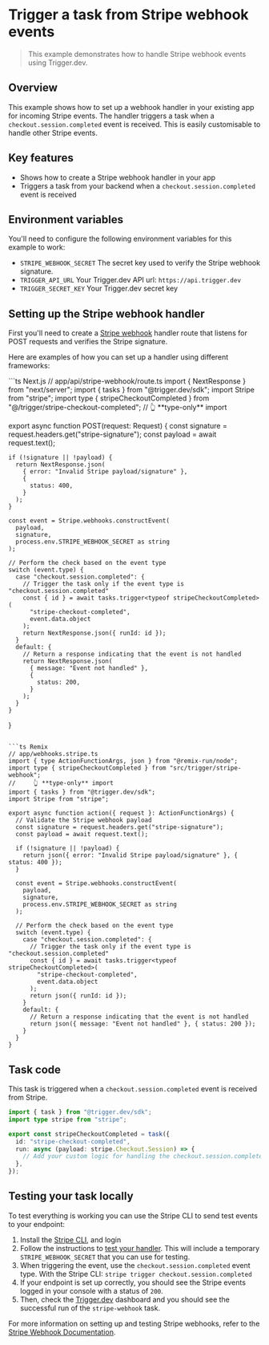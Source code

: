 # Trigger a task from Stripe webhook events

> This example demonstrates how to handle Stripe webhook events using Trigger.dev.

## Overview

This example shows how to set up a webhook handler in your existing app for incoming Stripe events. The handler triggers a task when a `checkout.session.completed` event is received. This is easily customisable to handle other Stripe events.

## Key features

* Shows how to create a Stripe webhook handler in your app
* Triggers a task from your backend when a `checkout.session.completed` event is received

## Environment variables

You'll need to configure the following environment variables for this example to work:

* `STRIPE_WEBHOOK_SECRET` The secret key used to verify the Stripe webhook signature.
* `TRIGGER_API_URL` Your Trigger.dev API url: `https://api.trigger.dev`
* `TRIGGER_SECRET_KEY` Your Trigger.dev secret key

## Setting up the Stripe webhook handler

First you'll need to create a [Stripe webhook](https://stripe.com/docs/webhooks) handler route that listens for POST requests and verifies the Stripe signature.

Here are examples of how you can set up a handler using different frameworks:

<CodeGroup>
  ```ts Next.js
  // app/api/stripe-webhook/route.ts
  import { NextResponse } from "next/server";
  import { tasks } from "@trigger.dev/sdk";
  import Stripe from "stripe";
  import type { stripeCheckoutCompleted } from "@/trigger/stripe-checkout-completed";
  //     👆 **type-only** import

  export async function POST(request: Request) {
    const signature = request.headers.get("stripe-signature");
    const payload = await request.text();

    if (!signature || !payload) {
      return NextResponse.json(
        { error: "Invalid Stripe payload/signature" },
        {
          status: 400,
        }
      );
    }

    const event = Stripe.webhooks.constructEvent(
      payload,
      signature,
      process.env.STRIPE_WEBHOOK_SECRET as string
    );

    // Perform the check based on the event type
    switch (event.type) {
      case "checkout.session.completed": {
        // Trigger the task only if the event type is "checkout.session.completed"
        const { id } = await tasks.trigger<typeof stripeCheckoutCompleted>(
          "stripe-checkout-completed",
          event.data.object
        );
        return NextResponse.json({ runId: id });
      }
      default: {
        // Return a response indicating that the event is not handled
        return NextResponse.json(
          { message: "Event not handled" },
          {
            status: 200,
          }
        );
      }
    }
  }
  ```

  ```ts Remix
  // app/webhooks.stripe.ts
  import { type ActionFunctionArgs, json } from "@remix-run/node";
  import type { stripeCheckoutCompleted } from "src/trigger/stripe-webhook";
  //     👆 **type-only** import
  import { tasks } from "@trigger.dev/sdk";
  import Stripe from "stripe";

  export async function action({ request }: ActionFunctionArgs) {
    // Validate the Stripe webhook payload
    const signature = request.headers.get("stripe-signature");
    const payload = await request.text();

    if (!signature || !payload) {
      return json({ error: "Invalid Stripe payload/signature" }, { status: 400 });
    }

    const event = Stripe.webhooks.constructEvent(
      payload,
      signature,
      process.env.STRIPE_WEBHOOK_SECRET as string
    );

    // Perform the check based on the event type
    switch (event.type) {
      case "checkout.session.completed": {
        // Trigger the task only if the event type is "checkout.session.completed"
        const { id } = await tasks.trigger<typeof stripeCheckoutCompleted>(
          "stripe-checkout-completed",
          event.data.object
        );
        return json({ runId: id });
      }
      default: {
        // Return a response indicating that the event is not handled
        return json({ message: "Event not handled" }, { status: 200 });
      }
    }
  }
  ```
</CodeGroup>

## Task code

This task is triggered when a `checkout.session.completed` event is received from Stripe.

```ts trigger/stripe-checkout-completed.ts
import { task } from "@trigger.dev/sdk";
import type stripe from "stripe";

export const stripeCheckoutCompleted = task({
  id: "stripe-checkout-completed",
  run: async (payload: stripe.Checkout.Session) => {
    // Add your custom logic for handling the checkout.session.completed event here
  },
});
```

## Testing your task locally

To test everything is working you can use the Stripe CLI to send test events to your endpoint:

1. Install the [Stripe CLI](https://stripe.com/docs/stripe-cli#install), and login
2. Follow the instructions to [test your handler](https://docs.stripe.com/webhooks#test-webhook). This will include a temporary `STRIPE_WEBHOOK_SECRET` that you can use for testing.
3. When triggering the event, use the `checkout.session.completed` event type. With the Stripe CLI: `stripe trigger checkout.session.completed`
4. If your endpoint is set up correctly, you should see the Stripe events logged in your console with a status of `200`.
5. Then, check the [Trigger.dev](https://cloud.trigger.dev) dashboard and you should see the successful run of the `stripe-webhook` task.

For more information on setting up and testing Stripe webhooks, refer to the [Stripe Webhook Documentation](https://stripe.com/docs/webhooks).
